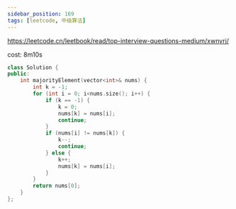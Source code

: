 ```yaml
---
sidebar_position: 169
tags: [leetcode, 中级算法]
---
```


https://leetcode.cn/leetbook/read/top-interview-questions-medium/xwnvrj/

cost: 8m10s

```cpp
class Solution {
public:
    int majorityElement(vector<int>& nums) {
        int k = -1;
        for (int i = 0; i<nums.size(); i++) {
            if (k == -1) {
                k = 0;
                nums[k] = nums[i];
                continue;
            }
            if (nums[i] != nums[k]) {
                k--;
                continue;
            } else {
                k++;
                nums[k] = nums[i];
            }
        }
        return nums[0];
    }
};
```
